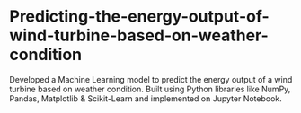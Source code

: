 # Predicting-the-energy-output-of-wind-turbine-based-on-weather-condition
Developed a Machine Learning model to predict the energy output of a wind turbine based on weather condition. Built using Python libraries like NumPy, Pandas, Matplotlib &amp; Scikit-Learn and implemented on Jupyter Notebook.
